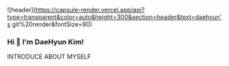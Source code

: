 ![header](https://capsule-render.vercel.app/api?type=transparent&color=auto&height=300&section=header&text=daehyun's git%20render&fontSize=90)

### Hi 👋 I'm DaeHyun Kim!

INTRODUCE ABOUT MYSELF

<!--
**daehyun0411/daehyun0411** is a ✨ _special_ ✨ repository because its `README.md` (this file) appears on your GitHub profile.

Here are some ideas to get you started:

- 🔭 I’m currently working on ...
- 🌱 I’m currently learning ...
- 👯 I’m looking to collaborate on ...
- 🤔 I’m looking for help with ...
- 💬 Ask me about ...
- 📫 How to reach me: ...
- 😄 Pronouns: ...
- ⚡ Fun fact: ...
-->
